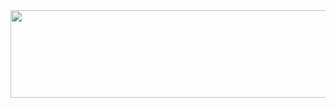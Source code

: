 <div align="center">
  <img src="https://github.com/maxgfr/maxgfr/blob/master/coding.gif" width="540" height="140"/>
</div>
